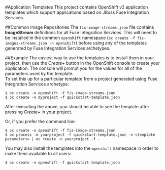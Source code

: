 #Application Templates
This project contains OpenShift v3 application templates which support
applications based on JBoss Fuse Integration Services.

##Common Image Repositories
The `fis-image-streams.json` file contains __ImageStream__ definitions for all
Fuse Integration Services.  This will need to be
installed in the common `openshift` namespace (`oc create -f fis-images-streams.json -n openshift`) before using any of the templates generated by Fuse Integration Services archetypes. 

##Example
The easiest way to use the templates is to install them in your project, 
then use the _Create+_ button in the OpenShift console to create your application. 
The console will prompt you for the values for all of the parameters used by the template.  
To set this up for a particular template from a project generated using Fuse Integration Services archetype:
```
$ oc create -n openshift -f fis-image-streams.json
$ oc create -n myproject -f quickstart-template.json
```
After executing the above, you should be able to see the template after pressing _Create+_ in your project.

Or, if you prefer the command line:
```
$ oc create -n openshift -f fis-image-streams.json
$ oc process -n yourproject -f quickstart-template.json -v <template parameters> | oc create -n yourproject -f -
```

You may also install the templates into the `openshift` namespace in order to make them
available to all users:
```
$ oc create -n openshift -f quickstart-template.json
```
